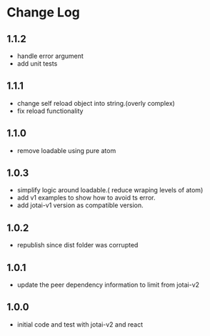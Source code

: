 # Change Log

## 1.1.2

- handle error argument
- add unit tests

## 1.1.1

- change self reload object into string.(overly complex)
- fix reload functionality

## 1.1.0

- remove loadable using pure atom

## 1.0.3

- simplify logic around loadable.( reduce wraping levels of atom)
- add v1 examples to show how to avoid ts error.
- add jotai-v1 version as compatible version.

## 1.0.2

- republish since dist folder was corrupted

## 1.0.1

- update the peer dependency information to limit from jotai-v2

## 1.0.0

- initial code and test with jotai-v2 and react
